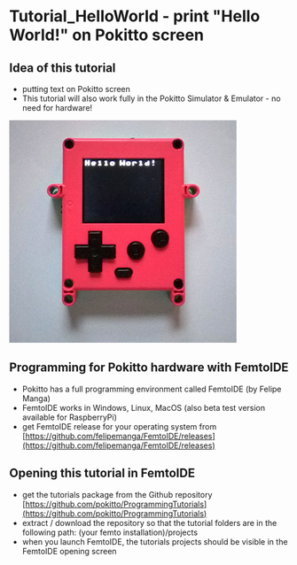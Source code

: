# Tutorial_HelloWorld - print "Hello World!" on Pokitto screen

## Idea of this tutorial
* putting text on Pokitto screen
* This tutorial will also work fully in the Pokitto Simulator & Emulator - no need for hardware!

![screenshot](./tutorial_pics/screenshot.jpg)

## Programming for Pokitto hardware with FemtoIDE

* Pokitto has a full programming environment called FemtoIDE (by Felipe Manga)
* FemtoIDE works in Windows, Linux, MacOS (also beta test version available for RaspberryPi)
* get FemtoIDE release for your operating system from [https://github.com/felipemanga/FemtoIDE/releases](https://github.com/felipemanga/FemtoIDE/releases)

## Opening this tutorial in FemtoIDE

* get the tutorials package from the Github repository [https://github.com/pokitto/ProgrammingTutorials](https://github.com/pokitto/ProgrammingTutorials)
* extract / download the repository so that the tutorial folders are in the following path: (your femto installation)/projects
* when you launch FemtoIDE, the tutorials projects should be visible in the FemtoIDE opening screen  



